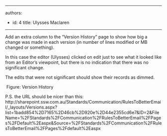 

---
authors:
  - id: 4
    title: Ulysses Maclaren
---




<span class='intro'> 
  <p>Add an extra column to the “Version History” page to show how big a change was made in each version (in number of lines modified or MB changed or something).</p>
<p>In this case the editor (Ulysses) clicked on edit just to see what it looked like from an Editor’s viewpoint, but there is no indication that there was no significant change.</p>
<p>The edits that were not significant should show their records as dimmed. </p>
 </span>


  <img alt="" class="ms-rteCustom-ImageArea" src="/SoftwareDevelopment/RulesToBetterSharePoint/PublishingImages/VersionHistory_CroppedSmall.jpg" /> <font class="ms-rteCustom-FigureNormal">Figure&#58; Version History </font>
<p>P.S. the URL should be nicer than this&#58; <br>
<font class="ms-rteCustom-GreyBox" style="width&#58;635px;">http&#58;//sharepoint.ssw.com.au/Standards/Communication/RulesToBetterEmail/_layouts/Versions.aspx?list=1badd854%2D7165%2D46cb%2D920e%2D44e2355cd6e7&amp;ID=2&amp;FileName=%2FStandards%2FCommunication%2FRulesToBetterEmail%2FPages%2FDefault%2Easpx&amp;Source=%2FStandards%2FCommunication%2FRulesToBetterEmail%2FPages%2Fdefault%2Easpx</font></p>



